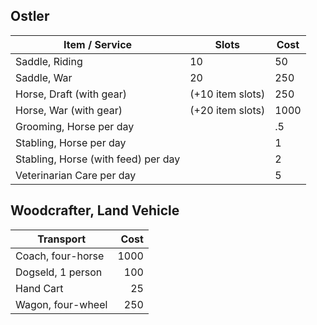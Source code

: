 ## Ostler

|Item / Service|Slots|Cost|
|--------------|-----|----|
|Saddle, Riding|10|50|
|Saddle, War|20|250|
|Horse, Draft (with gear)|(+10 item slots)|250|
|Horse, War (with gear)|(+20 item slots)|1000|
|Grooming, Horse per day||.5|
|Stabling, Horse per day||1|
|Stabling, Horse (with feed) per day||2|
|Veterinarian Care per day||5|

## Woodcrafter, Land Vehicle

|Transport|Cost|
|---------|---:|
|Coach, four-horse|1000|
|Dogseld, 1 person|100|
|Hand Cart|25|
|Wagon, four-wheel|250|
